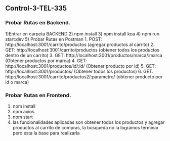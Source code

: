 ## Control-3-TEL-335

### Probar Rutas en Backend.

1)Entrar en carpeta BACKEND
2) npm install
3) npm install koa
4) npm run start:dev
5) Probar Rutas en Postman
	1. POST: http://localhost:3001/carrito/productos    (agregar productos al carrito)
	2. GET:  http://localhost:3001/carrito/productos    (obtener todos los productos dentro de un carrito)
	3. GET:  http://localhost:3001/productos/marca/:marca  (Obtener productos por marca)
	4. GET:	 http://localhost:3001/productos/id/:id/       (Obtener producto por id)
	5. GET:  http://localhost:3001/productos/               (Obtener todos los productos)
	6. GET.  http://localhost:3001/carrito/productos2/:parametro/  (obtener producto por id o marca)
	
### Probar Rutas en Frontend.

1) npm install
2) npm axios
3) npm start
4) las funcionalidades aplicadas son obtener todos los productos y agregar productos al carrito de compras, la busqueda no la logramos terminar pero esta la base para realizarla
